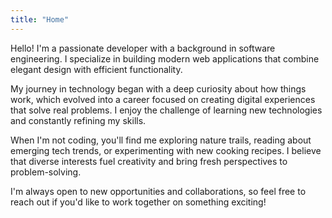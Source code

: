 ```yaml
---
title: "Home"
---
```


Hello! I'm a passionate developer with a background in software engineering. I specialize in building modern web applications that combine elegant design with efficient functionality.

My journey in technology began with a deep curiosity about how things work, which evolved into a career focused on creating digital experiences that solve real problems. I enjoy the challenge of learning new technologies and constantly refining my skills.

When I'm not coding, you'll find me exploring nature trails, reading about emerging tech trends, or experimenting with new cooking recipes. I believe that diverse interests fuel creativity and bring fresh perspectives to problem-solving.

I'm always open to new opportunities and collaborations, so feel free to reach out if you'd like to work together on something exciting!